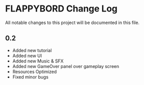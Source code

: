 # FLAPPYBORD Change Log

All notable changes to this project will be documented in this file.


## 0.2

- Added new tutorial
- Added new UI
- Added new Music & SFX
- Added new GameOver panel over gameplay screen
- Resources Optimized
- Fixed minor bugs